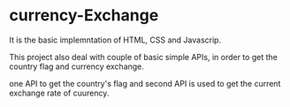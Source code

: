 # currency-Exchange
<p>It is the basic implemntation of HTML, CSS and Javascrip.</p>
<p>This project also deal with couple of basic simple APIs, in order to get the country flag and currency exchange.</p>
<p>one API to get the country's flag and second API is used to get the current exchange rate of cuurency.</p>
